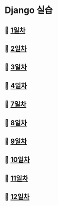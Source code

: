 # Django 실습

## 🔘 [1일차](./1%EC%9D%BC%EC%B0%A8/)


## 🔘 [2일차](./2%EC%9D%BC%EC%B0%A8/)


## 🔘 [3일차](./3%EC%9D%BC%EC%B0%A8/)


## 🔘 [4일차](./4%EC%9D%BC%EC%B0%A8/)


## 🔘 [7일차](./7%EC%9D%BC%EC%B0%A8/)


## 🔘 [8일차](./8%EC%9D%BC%EC%B0%A8/)


## 🔘 [9일차](./9%EC%9D%BC%EC%B0%A8/)


## 🔘 [10일차](./10%EC%9D%BC%EC%B0%A8/)


## 🔘 [11일차](./11%EC%9D%BC%EC%B0%A8/)


## 🔘 [12일차](./12%EC%9D%BC%EC%B0%A8/)